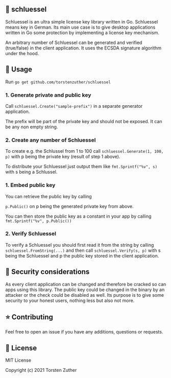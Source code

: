 ## 🔑 schluessel
Schluessel is an ultra simple license key library written in Go.
Schluessel means key in German.
Its main use case is to give desktop applications written in Go some protection by
implementing a license key mechanism.

An arbitrary number of Schluessel can be generated and verified (true/false) in 
the client application. It uses the ECSDA signature algorithm under the hood.

## 🔧 Usage

Run `go get github.com/torstenzuther/schluessel`


### 1. Generate private and public key
   
Call
   `schluessel.Create("sample-prefix")` in a separate generator application.

The prefix will be part of the private key and should not be exposed. It can be any non empty string.

### 2. Create any number of Schluessel

To create e.g. the Schlussel from 1 to 100 call `schluessel.Generate(1, 100, p)` with p being the private key (result of step 1 above).

To distribute your Schluessel just output them like `fmt.Sprintf("%v", s)` with s being a Schlussel.

### 1. Embed public key

You can retrieve the public key by calling

`p.Public()` on p being the generated private key from above. 

You can then store the public key as a constant
in your app by calling `fmt.Sprintf("%v", p.Public())`

### 2. Verify Schluessel

To verify a Schluessel you should first read it from the string by calling `schluessel.FromString(...)` and then
call `schluessel.Verify(s, p)` with s being the Schluessel and p the public key stored in the client application.

## 🔐 Security considerations

As every client application can be changed and therefore be cracked
so can apps using this library. The public key could be changed in the binary by an attacker or the check could
be disabled as well. Its purpose is to give some security to your honest users, nothing less but also
not more.


## ⭐ Contributing 

Feel free to open an issue if you have any additions, questions or requests.

## 🎨 License

MIT License

Copyright (c) 2021 Torsten Zuther

